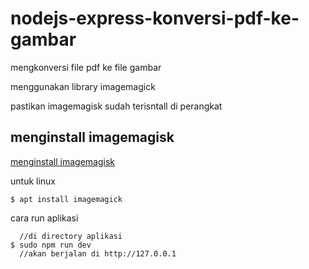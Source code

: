 # nodejs-express-konversi-pdf-ke-gambar
mengkonversi file pdf ke file gambar

menggunakan library imagemagick

pastikan imagemagisk sudah terisntall di perangkat

## menginstall imagemagisk

[menginstall imagemagisk](https://imagemagick.org/script/download.php)

untuk linux
```cli
$ apt install imagemagick
```

cara run aplikasi

```cli
  //di directory aplikasi
$ sudo npm run dev
  //akan berjalan di http://127.0.0.1
```
